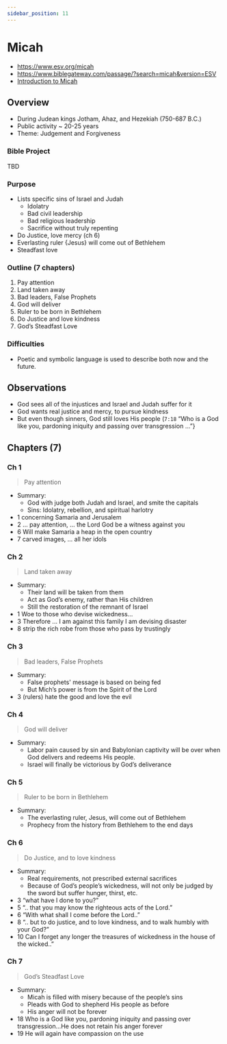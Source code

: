 ```yaml
---
sidebar_position: 11
---
```


# Micah

- https://www.esv.org/micah
- https://www.biblegateway.com/passage/?search=micah&version=ESV
- [Introduction to Micah](https://www.esv.org/resources/esv-global-study-bible/introduction-to-micah)

## Overview

- During Judean kings Jotham, Ahaz, and Hezekiah (750-687 B.C.)
- Public activity ~ 20-25 years
- Theme: Judgement and Forgiveness

### Bible Project
TBD

### Purpose

- Lists specific sins of Israel and Judah 
  - Idolatry 
  - Bad civil leadership
  - Bad religious leadership
  - Sacrifice without truly repenting
- Do Justice, love mercy (ch 6)
- Everlasting ruler {Jesus} will come out of Bethlehem
- Steadfast love 

### Outline (7 chapters)

1. Pay attention
2. Land taken away
3. Bad leaders, False Prophets
4. God will deliver
5. Ruler to be born in Bethlehem
6. Do Justice and love kindness
7. God’s Steadfast Love

### Difficulties

- Poetic and symbolic language is used to describe both now and the future.

## Observations

- God sees all of the injustices and Israel and Judah suffer for it
- God wants real justice and mercy, to pursue kindness
- But even though sinners, God still loves His people (`7:18` “Who is a God like you, pardoning iniquity and passing over transgression ...”}

## Chapters (7)

### Ch 1 
> Pay attention

- Summary:
  - God with judge both Judah and Israel, and smite the capitals
  - Sins: Idolatry, rebellion, and spiritual harlotry 
- 1 concerning Samaria and Jerusalem
- 2 ... pay attention, ... the Lord God be a witness against you
- 6 Will make Samaria a heap in the open country
- 7 carved images, ... all her idols 

### Ch 2 
> Land taken away

- Summary:
  - Their land will be taken from them
  - Act as God’s enemy, rather than His children
  - Still the restoration of the remnant of Israel
- 1 Woe to those who devise wickedness...
- 3 Therefore ... I am against this family I am devising disaster
- 8 strip the rich robe from those who pass by trustingly 

### Ch 3 
> Bad leaders, False Prophets

- Summary:
  - False prophets' message is based on being fed
  - But Mich’s power is from the Spirit of the Lord
- 3 (rulers) hate the good and love the evil

### Ch 4 
> God will deliver

- Summary:
  - Labor pain caused by sin and Babylonian captivity will be over when God delivers and redeems His people.
  - Israel will finally be victorious by God’s deliverance

### Ch 5 
> Ruler to be born in Bethlehem

- Summary:
  - The everlasting ruler, Jesus, will come out of Bethlehem
  - Prophecy from the history from Bethlehem to the end days

### Ch 6 
> Do Justice, and to love kindness

- Summary:
  - Real requirements, not prescribed external sacrifices
  - Because of God’s people’s wickedness, will not only be judged by the sword but suffer hunger, thirst, etc.
- 3 “what have I done to you?”
- 5 “.. that you may know the righteous acts of the Lord.”
- 6 “With what shall I come before the Lord..”
- 8 “.. but to do justice, and to love kindness, and to walk humbly with your God?”
- 10 Can I forget any longer the treasures of wickedness in the house of the wicked..”

### Ch 7 
> God’s Steadfast Love

- Summary:
  - Micah is filled with misery because of the people’s sins
  - Pleads with God to shepherd His people as before
  - His anger will not be forever 
- 18 Who is a God like you, pardoning iniquity and passing over transgression...He does not retain his anger forever
- 19 He will again have compassion on the use
